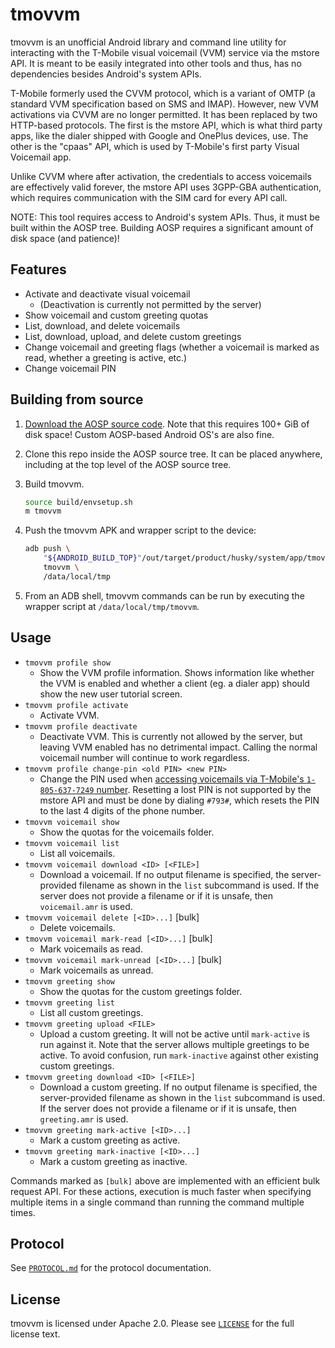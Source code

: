 # tmovvm

tmovvm is an unofficial Android library and command line utility for interacting with the T-Mobile visual voicemail (VVM) service via the mstore API. It is meant to be easily integrated into other tools and thus, has no dependencies besides Android's system APIs.

T-Mobile formerly used the CVVM protocol, which is a variant of OMTP (a standard VVM specification based on SMS and IMAP). However, new VVM activations via CVVM are no longer permitted. It has been replaced by two HTTP-based protocols. The first is the mstore API, which is what third party apps, like the dialer shipped with Google and OnePlus devices, use. The other is the "cpaas" API, which is used by T-Mobile's first party Visual Voicemail app.

Unlike CVVM where after activation, the credentials to access voicemails are effectively valid forever, the mstore API uses 3GPP-GBA authentication, which requires communication with the SIM card for every API call.

NOTE: This tool requires access to Android's system APIs. Thus, it must be built within the AOSP tree. Building AOSP requires a significant amount of disk space (and patience)!

## Features

* Activate and deactivate visual voicemail
    * (Deactivation is currently not permitted by the server)
* Show voicemail and custom greeting quotas
* List, download, and delete voicemails
* List, download, upload, and delete custom greetings
* Change voicemail and greeting flags (whether a voicemail is marked as read, whether a greeting is active, etc.)
* Change voicemail PIN

## Building from source

1. [Download the AOSP source code](https://source.android.com/docs/setup/download). Note that this requires 100+ GiB of disk space! Custom AOSP-based Android OS's are also fine.

2. Clone this repo inside the AOSP source tree. It can be placed anywhere, including at the top level of the AOSP source tree.

3. Build tmovvm.

    ```bash
    source build/envsetup.sh
    m tmovvm
    ```

4. Push the tmovvm APK and wrapper script to the device:

    ```bash
    adb push \
        "${ANDROID_BUILD_TOP}"/out/target/product/husky/system/app/tmovvm/tmovvm.apk \
        tmovvm \
        /data/local/tmp
    ```

5. From an ADB shell, tmovvm commands can be run by executing the wrapper script at `/data/local/tmp/tmovvm`.

## Usage

* `tmovvm profile show`
  * Show the VVM profile information. Shows information like whether the VVM is enabled and whether a client (eg. a dialer app) should show the new user tutorial screen.
* `tmovvm profile activate`
  * Activate VVM.
* `tmovvm profile deactivate`
  * Deactivate VVM. This is currently not allowed by the server, but leaving VVM enabled has no detrimental impact. Calling the normal voicemail number will continue to work regardless.
* `tmovvm profile change-pin <old PIN> <new PIN>`
  * Change the PIN used when [accessing voicemails via T-Mobile's `1-805-637-7249` number](https://www.t-mobile.com/support/plans-features/voicemail). Resetting a lost PIN is not supported by the mstore API and must be done by dialing `#793#`, which resets the PIN to the last 4 digits of the phone number.
* `tmovvm voicemail show`
  * Show the quotas for the voicemails folder.
* `tmovvm voicemail list`
  * List all voicemails.
* `tmovvm voicemail download <ID> [<FILE>]`
  * Download a voicemail. If no output filename is specified, the server-provided filename as shown in the `list` subcommand is used. If the server does not provide a filename or if it is unsafe, then `voicemail.amr` is used.
* `tmovvm voicemail delete [<ID>...]` [bulk]
  * Delete voicemails.
* `tmovvm voicemail mark-read [<ID>...]` [bulk]
  * Mark voicemails as read.
* `tmovvm voicemail mark-unread [<ID>...]` [bulk]
  * Mark voicemails as unread.
* `tmovvm greeting show`
  * Show the quotas for the custom greetings folder.
* `tmovvm greeting list`
  * List all custom greetings.
* `tmovvm greeting upload <FILE>`
  * Upload a custom greeting. It will not be active until `mark-active` is run against it. Note that the server allows multiple greetings to be active. To avoid confusion, run `mark-inactive` against other existing custom greetings.
* `tmovvm greeting download <ID> [<FILE>]`
  * Download a custom greeting. If no output filename is specified, the server-provided filename as shown in the `list` subcommand is used. If the server does not provide a filename or if it is unsafe, then `greeting.amr` is used.
* `tmovvm greeting mark-active [<ID>...]`
  * Mark a custom greeting as active.
* `tmovvm greeting mark-inactive [<ID>...]`
  * Mark a custom greeting as inactive.

Commands marked as `[bulk]` above are implemented with an efficient bulk request API. For these actions, execution is much faster when specifying multiple items in a single command than running the command multiple times.

## Protocol

See [`PROTOCOL.md`](./PROTOCOL.md) for the protocol documentation.

## License

tmovvm is licensed under Apache 2.0. Please see [`LICENSE`](./LICENSE) for the full license text.
